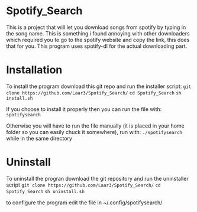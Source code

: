# Spotify_Search
This is a project that will let you download songs from spotify by typing in the song name.
This is something i found annoying with other downloaders which required you to go to the spotify website and copy the link, this does that for you.
This program uses spotify-dl for the actual downloading part.

# Installation


To install the program download this git repo and run the installer script:
`git clone https://github.com/Laar3/Spotify_Search/`
`cd Spotify_Search`
`sh install.sh`

If you choose to install it properly then you can run the file with:
`spotifysearch`

Otherwise you will have to run the file manually (it is placed in your home folder so you can easily chuck it somewhere), run with:
`./spotifysearch`
while in the same directory

# Uninstall
To uninstall the progran download the git repository and run the uninstaller script
`git clone https://github.com/Laar3/Spotify_Search/`
`cd Spotify_Search`
`sh uninstall.sh`

to configure the program edit the file in ~/.config/spotifysearch/

